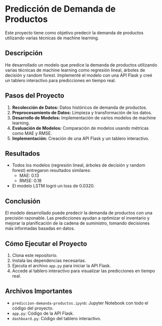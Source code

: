 # Predicción de Demanda de Productos

Este proyecto tiene como objetivo predecir la demanda de productos utilizando varias técnicas de machine learning.

## Descripción

He desarrollado un modelo que predice la demanda de productos utilizando varias técnicas de machine learning como regresión lineal, árboles de decisión y random forest. Implementé el modelo con una API Flask y creé un tablero interactivo para predicciones en tiempo real.

## Pasos del Proyecto

1. **Recolección de Datos:** Datos históricos de demanda de productos.
2. **Preprocesamiento de Datos:** Limpieza y transformación de los datos.
3. **Desarrollo de Modelos:** Implementación de varios modelos de machine learning.
4. **Evaluación de Modelos:** Comparación de modelos usando métricas como MAE y RMSE.
5. **Implementación:** Creación de una API Flask y un tablero interactivo.

## Resultados

- Todos los modelos (regresión lineal, árboles de decisión y random forest) entregaron resultados similares:
  - MAE: 0.13
  - RMSE: 0.18
- El modelo LSTM logró un loss de 0.0320.

## Conclusión

El modelo desarrollado puede predecir la demanda de productos con una precisión razonable. Las predicciones ayudan a optimizar el inventario y mejorar la planificación de la cadena de suministro, tomando decisiones más informadas basadas en datos.

## Cómo Ejecutar el Proyecto

1. Clona este repositorio.
2. Instala las dependencias necesarias.
3. Ejecuta el archivo `app.py` para iniciar la API Flask.
4. Accede al tablero interactivo para visualizar las predicciones en tiempo real.

## Archivos Importantes

- `prediccion-demanda-productos.ipynb`: Jupyter Notebook con todo el código del proyecto.
- `app.py`: Código de la API Flask.
- `dashboard.py`: Código del tablero interactivo.
